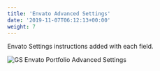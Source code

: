 ```yaml
---
title: 'Envato Advanced Settings'
date: '2019-11-07T06:12:13+00:00'
weight: 7
---
```


Envato Settings instructions added with each field.

![GS Envato Portfolio Advanced Settings](../images/Envato_Advanced_Settings_WordPress-1.png)